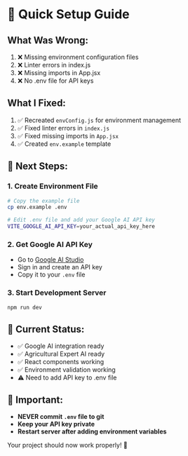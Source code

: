 # 🚀 Quick Setup Guide

## What Was Wrong:
1. ❌ Missing environment configuration files
2. ❌ Linter errors in index.js
3. ❌ Missing imports in App.jsx
4. ❌ No .env file for API keys

## What I Fixed:
1. ✅ Recreated `envConfig.js` for environment management
2. ✅ Fixed linter errors in `index.js`
3. ✅ Fixed missing imports in `App.jsx`
4. ✅ Created `env.example` template

## 🎯 Next Steps:

### 1. Create Environment File
```bash
# Copy the example file
cp env.example .env

# Edit .env file and add your Google AI API key
VITE_GOOGLE_AI_API_KEY=your_actual_api_key_here
```

### 2. Get Google AI API Key
- Go to [Google AI Studio](https://makersuite.google.com/app/apikey)
- Sign in and create an API key
- Copy it to your `.env` file

### 3. Start Development Server
```bash
npm run dev
```

## 🔧 Current Status:
- ✅ Google AI integration ready
- ✅ Agricultural Expert AI ready
- ✅ React components working
- ✅ Environment validation working
- ⚠️ Need to add API key to .env file

## 🚨 Important:
- **NEVER commit `.env` file to git**
- **Keep your API key private**
- **Restart server after adding environment variables**

Your project should now work properly! 🎉
